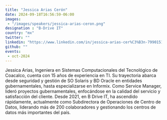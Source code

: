 ```yaml
---
title: "Jessica Arias Cerón"
date: 2024-09-18T16:56:59-06:00
images: 
 - "/images/speakers/jessica-arias-ceron.png"
designation : "B-Drive IT"
country: "mx"
twitter: ""
linkedin: "https://www.linkedin.com/in/jessica-arias-cer%C3%B3n-799015176/"
github: ""
events: 
 - oct-2024
---
```


Jessica Arias, Ingeniera en Sistemas Computacionales del Tecnológico de Coacalco, cuenta con 15 años de experiencia en TI. Su trayectoria abarca desde seguridad y gestión de SO Solaris y BD Oracle en entidades gubernamentales, hasta especializarse en Informix. Como Service Manager, lideró proyectos gubernamentales, enfocándose en la calidad del servicio y satisfacción del cliente. Desde 2021, en B Drive IT, ha ascendido rápidamente, actualmente como Subdirectora de Operaciones de Centro de Datos, liderando más de 200 colaboradores y gestionando los centros de datos más importantes del país.